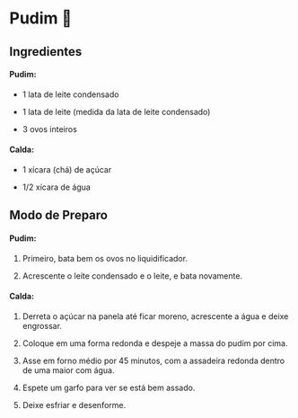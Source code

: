 # Pudim :custard:

## Ingredientes

#### Pudim:

- 1 lata de leite condensado

- 1 lata de leite (medida da lata de leite condensado)

- 3 ovos inteiros

#### Calda:

- 1 xícara (chá) de açúcar

- 1/2 xícara de água

## Modo de Preparo

#### Pudim:

1. Primeiro, bata bem os ovos no liquidificador.

2. Acrescente o leite condensado e o leite, e bata novamente.

#### Calda:

1. Derreta o açúcar na panela até ficar moreno, acrescente a água e deixe engrossar.

2. Coloque em uma forma redonda e despeje a massa do pudim por cima.

3. Asse em forno médio por 45 minutos, com a assadeira redonda dentro de uma maior com água.

4. Espete um garfo para ver se está bem assado.

5. Deixe esfriar e desenforme.
